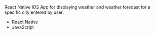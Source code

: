 React Native IOS App for displaying weather and weather forecast for a specific city entered by user.

- React Native
- JavaScript
